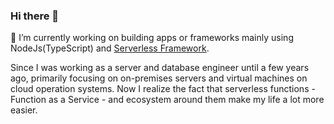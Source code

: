 ### Hi there 👋

🔭 I’m currently working on building apps or frameworks mainly using NodeJs(TypeScript) and [Serverless Framework](https://github.com/serverless/serverless).

Since I was working as a server and database engineer until a few years ago, primarily focusing on on-premises servers and virtual machines on cloud operation systems. Now I realize the fact that serverless functions - Function as a Service - and ecosystem around them make my life a lot more easier.

<!--
**oginokairan/oginokairan** is a ✨ _special_ ✨ repository because its `README.md` (this file) appears on your GitHub profile.

Here are some ideas to get you started:

- 🔭 I’m currently working on ...
- 🌱 I’m currently learning ...
- 👯 I’m looking to collaborate on ...
- 🤔 I’m looking for help with ...
- 💬 Ask me about ...
- 📫 How to reach me: ...
- 😄 Pronouns: ...
- ⚡ Fun fact: ...
-->
